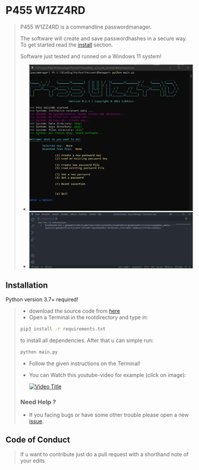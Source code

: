 # P455 W1ZZ4RD #
>
> P455 W1ZZ4RD is a commandline passwordmanager.
>
> The software will create and save passwordhashes in a secure way.
> To get started read the [install](#Installation) section.
>  
> Software just tested and runned on a Windows 11 system!
>
> - ![55](src/preview.png)
> - ![preview2](src/savedPasses.png)
>

## Installation ##

Python version 3.7+ required!

> - download the source code from [here](https://github.com/sera619/PasswordManager/archive/refs/heads/master.zip)
> - Open a Terminal in the rootdirectory and type in:
>
>```bash
>pip3 install -r requirements.txt
>```
>
>to install all dependencies. After that u can simple run:
>
>```bash
>python main.py
>```
>
> - Follow the given instructions on the Terminal!
> - You can Watch this youtube-video for example (click on image):
>
>    [![Video Title](https://img.youtube.com/vi/iTgesNe3-3s/3.jpg)](https://www.youtube.com/watch?v=iTgesNe3-3s)
>
> ### Need Help ? ###
>
> - If you facing bugs or have some other trouble please open a new [issue](https://github.com/sera619/PasswordManager/issues).
>

## Code of Conduct ##

> If u want to contribute just do a pull request with a shorthand note of your edits
